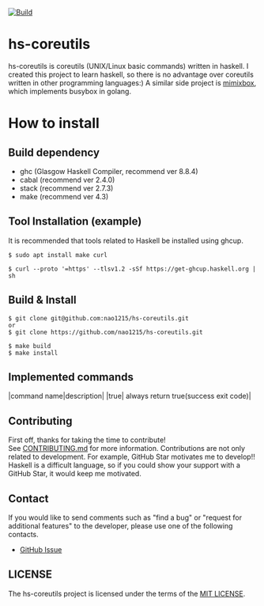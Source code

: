 [![Build](https://github.com/nao1215/hs-coreutils/actions/workflows/haskell.yml/badge.svg)](https://github.com/nao1215/hs-coreutils/actions/workflows/haskell.yml)
# hs-coreutils
hs-coreutils is coreutils (UNIX/Linux basic commands) written in haskell. I created this project to learn haskell, so there is no advantage over coreutils written in other programming languages:) A similar side project is [mimixbox](https://github.com/nao1215/mimixbox), which implements busybox in golang.
  
# How to install
## Build dependency
- ghc (Glasgow Haskell Compiler, recommend ver 8.8.4)
- cabal (recommend ver 2.4.0)
- stack (recommend ver 2.7.3)
- make (recommend ver 4.3)

## Tool Installation (example)
It is recommended that tools related to Haskell be installed using ghcup.

```shell
$ sudo apt install make curl

$ curl --proto '=https' --tlsv1.2 -sSf https://get-ghcup.haskell.org | sh
```

## Build & Install
```
$ git clone git@github.com:nao1215/hs-coreutils.git
or
$ git clone https://github.com/nao1215/hs-coreutils.git

$ make build
$ make install
```

## Implemented commands

|command name|description|
|true| always return true(success exit code)|

## Contributing
First off, thanks for taking the time to contribute!   
See [CONTRIBUTING.md](./CONTRIBUTING.md) for more information. Contributions are not only related to development. For example, GitHub Star motivates me to develop!! Haskell is a difficult language, so if you could show your support with a GitHub Star, it would keep me motivated.


## Contact
If you would like to send comments such as "find a bug" or "request for additional features" to the developer, please use one of the following contacts.
- [GitHub Issue](https://github.com/nao1215/hs-coreutils/issues)

## LICENSE
The hs-coreutils project is licensed under the terms of the [MIT LICENSE](./LICENSE).